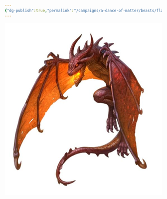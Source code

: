 ```yaml
---
{"dg-publish":true,"permalink":"/campaigns/a-dance-of-matter/beasts/flame-drake/"}
---
```



![attachments/FlameDrake.jpg| FlameDrake |230](/img/user/attachments/FlameDrake.jpg)